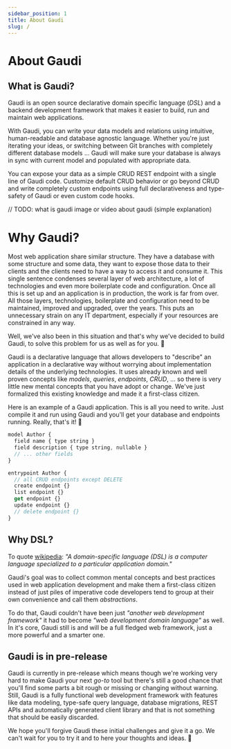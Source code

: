 ```yaml
---
sidebar_position: 1
title: About Gaudi
slug: /
---
```


# About Gaudi

## What is Gaudi?

Gaudi is an open source declarative domain specific language (_DSL_) and a backend development framework that makes it easier to build, run and maintain web applications.

With Gaudi, you can write your data models and relations using intuitive, human-readable and database agnostic language. Whether you're just iterating your ideas, or switching between Git branches with completely different database models ... Gaudi will make sure your database is always in sync with current model and populated with appropriate data.

You can expose your data as a simple CRUD REST endpoint with a single line of Gaudi code. Customize default CRUD behavior or go beyond CRUD and write completely custom endpoints using full declarativeness and type-safety of Gaudi or even custom code hooks.

// TODO: what is gaudi image or video about gaudi (simple explanation)

# Why Gaudi?

Most web application share similar structure. They have a database with some structure and some data, they want to expose those data to their clients and the clients need to have a way to access it and consume it. This single sentence condenses several layer of web architecture, a lot of technologies and even more boilerplate code and configuration. Once all this is set up and an application is in production, the work is far from over. All those layers, technologies, boilerplate and configuration need to be maintained, improved and upgraded, over the years. This puts an unnecessary strain on any IT department, especially if your resources are constrained in any way.

Well, we've also been in this situation and that's why we've decided to build Gaudi, to solve this problem for us as well as for you. 🤛

Gaudi is a declarative language that allows developers to "describe" an application in a declarative way without worrying about implementation details of the underlying technologies. It uses already known and well proven concepts like _models_, _queries_, _endpoints_, _CRUD_, ... so there is very little new mental concepts that you have adopt or change. We've just formalized this existing knowledge and made it a first-class citizen.

Here is an example of a Gaudi application. This is all you need to write. Just compile it and run using Gaudi and you'll get your database and endpoints running. Really, that's it! 🎉

```js title="bookreviews.gaudi"
model Author {
  field name { type string }
  field description { type string, nullable }
  // ... other fields
}

entrypoint Author {
  // all CRUD endpoints except DELETE
  create endpoint {}
  list endpoint {}
  get endpoint {}
  update endpoint {}
  // delete endpoint {}
}
```

## Why DSL?

To quote [wikipedia](https://en.wikipedia.org/wiki/Domain-specific_language): _"A domain-specific language (DSL) is a computer language specialized to a particular application domain."_

Gaudi's goal was to collect common mental concepts and best practices used in web application development and make them a first-class citizen instead of just piles of imperative code developers tend to group at their own convenience and call them _abstractions_.

To do that, Gaudi couldn't have been just _"another web development framework"_ it had to become _"web development domain language"_ as well. In it's core, Gaudi still is and will be a full fledged web framework, just a more powerful and a smarter one.

## Gaudi is in pre-release

Gaudi is currently in pre-release which means though we're working very hard to make Gaudi your next _go-to_ tool but there's still a good chance that you'll find some parts a bit rough or missing or changing without warning. Still, Gaudi is a fully functional web development framework with features like data modeling, type-safe query language, database migrations, REST APIs and automatically generated client library and that is not something that should be easily discarded.

We hope you'll forgive Gaudi these initial challenges and give it a go. We can't wait for you to try it and to here your thoughts and ideas. 🖖
